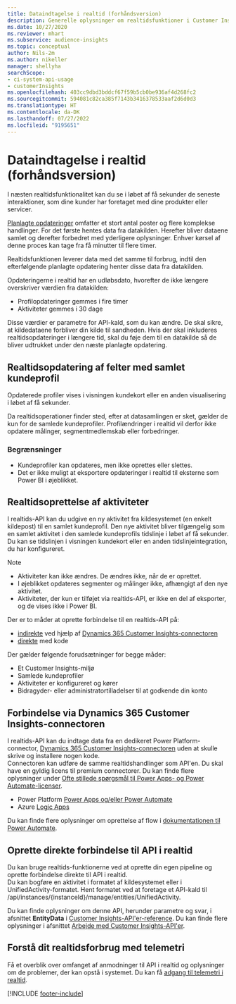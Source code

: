 ```yaml
---
title: Dataindtagelse i realtid (forhåndsversion)
description: Generelle oplysninger om realtidsfunktioner i Customer Insights.
ms.date: 10/27/2020
ms.reviewer: mhart
ms.subservice: audience-insights
ms.topic: conceptual
author: Nils-2m
ms.author: nikeller
manager: shellyha
searchScope:
- ci-system-api-usage
- customerInsights
ms.openlocfilehash: 403cc9dbd3bddcf67f59b5cb0be936af4d268fc2
ms.sourcegitcommit: 594081c82ca385f7143b3416378533aaf2d6d0d3
ms.translationtype: HT
ms.contentlocale: da-DK
ms.lasthandoff: 07/27/2022
ms.locfileid: "9195651"
---
```

# <a name="real-time-data-ingestion-preview"></a>Dataindtagelse i realtid (forhåndsversion)

I næsten realtidsfunktionalitet kan du se i løbet af få sekunder de seneste interaktioner, som dine kunder har foretaget med dine produkter eller servicer.

[Planlagte opdateringer](system.md#schedule-tab) omfatter et stort antal poster og flere komplekse handlinger. For det første hentes data fra datakilden. Herefter bliver dataene samlet og derefter forbedret med yderligere oplysninger. Enhver kørsel af denne proces kan tage fra få minutter til flere timer.

Realtidsfunktionen leverer data med det samme til forbrug, indtil den efterfølgende planlagte opdatering henter disse data fra datakilden.

Opdateringerne i realtid har en udløbsdato, hvorefter de ikke længere overskriver værdien fra datakilden:

- Profilopdateringer gemmes i fire timer
- Aktiviteter gemmes i 30 dage

Disse værdier er parametre for API-kald, som du kan ændre. De skal sikre, at kildedataene forbliver din kilde til sandheden. Hvis der skal inkluderes realtidsopdateringer i længere tid, skal du føje dem til en datakilde så de bliver udtrukket under den næste planlagte opdatering.

## <a name="real-time-update-of-the-unified-customer-profile-fields"></a>Realtidsopdatering af felter med samlet kundeprofil

Opdaterede profiler vises i visningen kundekort eller en anden visualisering i løbet af få sekunder.

Da realtidsoperationer finder sted, efter at datasamlingen er sket, gælder de kun for de samlede kundeprofiler. Profilændringer i realtid vil derfor ikke opdatere målinger, segmentmedlemskab eller forbedringer.

### <a name="limitations"></a>Begrænsninger

- Kundeprofiler kan opdateres, men ikke oprettes eller slettes.
- Det er ikke muligt at eksportere opdateringer i realtid til eksterne som Power BI i øjeblikket.

## <a name="real-time-creation-of-activities"></a>Realtidsoprettelse af aktiviteter

I realtids-API kan du udgive en ny aktivitet fra kildesystemet (en enkelt kildepost) til en samlet kundeprofil. Den nye aktivitet bliver tilgængelig som en samlet aktivitet i den samlede kundeprofils tidslinje i løbet af få sekunder. Du kan se tidslinjen i visningen kundekort eller en anden tidslinjeintegration, du har konfigureret.

> [!NOTE]
>
> - Aktiviteter kan ikke ændres. De ændres ikke, når de er oprettet.
> - I øjeblikket opdateres segmenter og målinger ikke, afhængigt af den nye aktivitet.
> - Aktiviteter, der kun er tilføjet via realtids-API, er ikke en del af eksporter, og de vises ikke i Power BI.

Der er to måder at oprette forbindelse til en realtids-API på:

- [indirekte](#connect-via-the-dynamics-365-customer-insights-connector) ved hjælp af [Dynamics 365 Customer Insights-connectoren](/connectors/customerinsights/)
- [direkte](#connect-directly-to-the-real-time-api) med kode

Der gælder følgende forudsætninger for begge måder:

- Et Customer Insights-miljø
- Samlede kundeprofiler
- Aktiviteter er konfigureret og kører
- Bidragyder- eller administratortilladelser til at godkende din konto

## <a name="connect-via-the-dynamics-365-customer-insights-connector"></a>Forbindelse via Dynamics 365 Customer Insights-connectoren

I realtids-API kan du indtage data fra en dedikeret Power Platform-connector, [Dynamics 365 Customer Insights-connectoren](/connectors/customerinsights/) uden at skulle skrive og installere nogen kode.    
Connectoren kan udføre de samme realtidshandlinger som API'en. Du skal have en gyldig licens til premium connectorer. Du kan finde flere oplysninger under [Ofte stillede spørgsmål til Power Apps- og Power Automate-licenser](/power-platform/admin/powerapps-flow-licensing-faq).

- Power Platform [Power Apps og/eller Power Automate](/connectors/)
- Azure [Logic Apps](/azure/connectors/apis-list)

Du kan finde flere oplysninger om oprettelse af flow i [dokumentationen til Power Automate](/power-automate/).

## <a name="connect-directly-to-the-real-time-api"></a>Oprette direkte forbindelse til API i realtid

Du kan bruge realtids-funktionerne ved at oprette din egen pipeline og oprette forbindelse direkte til API i realtid.    
Du kan bogføre en aktivitet i formatet af kildesystemet eller i UnifiedActivity-formatet. Hent formatet ved at foretage et API-kald til /api/instances/{instanceId}/manage/entities/UnifiedActivity.

Du kan finde oplysninger om denne API, herunder parametre og svar, i afsnittet **EntityData** i [Customer Insights-API'er-reference](https://developer.ci.ai.dynamics.com/api-details#api=CustomerInsights). Du kan finde flere oplysninger i afsnittet [Arbejde med Customer Insights-API'er](apis.md).

## <a name="understand-your-real-time-usage-with-telemetry"></a>Forstå dit realtidsforbrug med telemetri

Få et overblik over omfanget af anmodninger til API i realtid og oplysninger om de problemer, der kan opstå i systemet. Du kan få [adgang til telemetri i realtid](system.md#api-usage-tab). 


[!INCLUDE [footer-include](includes/footer-banner.md)]

